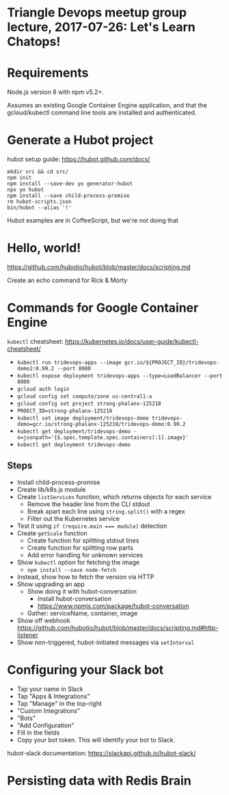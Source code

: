 # Triangle Devops meetup group lecture, 2017-07-26: Let's Learn Chatops!

# Requirements

Node.js version 8 with npm v5.2+.

Assumes an existing Google Container Engine application, and that the gcloud/kubectl command line tools are installed and authenticated.

# Generate a Hubot project

hubot setup guide: https://hubot.github.com/docs/

```
mkdir src && cd src/
npm init
npm install --save-dev yo generator-hubot
npx yo hubot
npm install --save child-process-promise
rm hubot-scripts.json
bin/hubot --alias '!'
```

Hubot examples are in CoffeeScript, but we're not doing that

# Hello, world!

https://github.com/hubotio/hubot/blob/master/docs/scripting.md

Create an echo command for Rick & Morty

# Commands for Google Container Engine
`kubectl` cheatsheet: https://kubernetes.io/docs/user-guide/kubectl-cheatsheet/

- `kubectl run tridevops-apps --image gcr.io/${PROJECT_ID}/tridevops-demo2:0.99.2 --port 8000`
- `kubectl expose deployment tridevops-apps --type=LoadBalancer --port 8000`
- `gcloud auth login`
- `gcloud config set compute/zone us-central1-a`
- `gcloud config set project strong-phalanx-125218`
- `PROECT_ID=strong-phalanx-125218`
- `kubectl set image deployment/tridevops-demo tridevops-demo=gcr.io/strong-phalanx-125218/tridevops-demo:0.99.2`
- `kubectl get deployment/tridevops-demo -o=jsonpath='{$.spec.template.spec.containers[:1].image}'`
- `kubectl get deployment tridevops-demo`

## Steps

- Install child-process-promise
- Create lib/k8s.js module
- Create `listServices` function, which returns objects for each service
    - Remove the header line from the CLI stdout
    - Break apart each line using `string.split()` with a regex
    - Filter out the Kubernetes service
- Test it using `if (require.main === module)` detection
- Create `getScale` function
    - Create function for splitting stdout lines
    - Create function for splitting row parts
    - Add error handling for unknown services
- Show `kubectl` option for fetching the image
    - `npm install --save node-fetch`
- Instead, show how to fetch the version via HTTP
- Show upgrading an app
    - Show doing it with hubot-conversation
        - Install hubot-conversation
        - https://www.npmjs.com/package/hubot-conversation
    - Gather: serviceName, container, image
- Show off webhook
    https://github.com/hubotio/hubot/blob/master/docs/scripting.md#http-listener
- Show non-triggered, hubot-initiated messages via `setInterval`

# Configuring your Slack bot

- Tap your name in Slack
- Tap "Apps & Integrations"
- Tap "Manage" in the top-right
- "Custom Integrations"
- "Bots"
- "Add Configuration"
- Fill in the fields
- Copy your bot token. This will identify your bot to Slack.

hubot-slack documentation: https://slackapi.github.io/hubot-slack/

# Persisting data with Redis Brain
